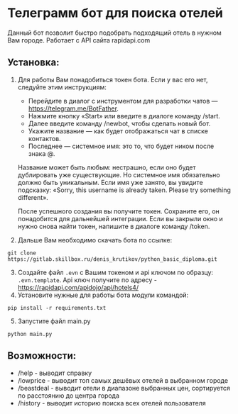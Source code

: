 # Телеграмм бот для поиска отелей
Данный бот позволит быстро подобрать подходящий отель в нужном Вам городе. Работает с API сайта rapidapi.com
## Установка:
1. Для работы Вам понадобиться токен бота. Если у вас его нет, следуйте этим инструкциям:

   - Перейдите в диалог с инструментом для разработки чатов — https://telegram.me/BotFather.
   - Нажмите кнопку «Start» или введите в диалоге команду /start.
   - Далее введите команду /newbot, чтобы сделать новый бот.
   - Укажите название — как будет отображаться чат в списке контактов.
   - Последнее — системное имя: это то, что будет ником после знака @.

    Название может быть любым: нестрашно, если оно будет дублировать уже существующие. Но системное имя обязательно должно быть уникальным. 
Если имя уже занято, вы увидите подсказку: «Sorry, this username is already taken. Please try something different».

    После успешного создания вы получите токен. Сохраните его, он понадобится для дальнейшей интеграции. Если вы закрыли окно и нужно снова найти токен, напишите в диалоге команду /token.


2. Дальше Вам необходимо скачать бота по ссылке:
```commandline
git clone https://gitlab.skillbox.ru/denis_krutikov/python_basic_diploma.git
```
3. Создайте файл `.evn` с Вашим токеном и api ключом по образцу: `.evn.template`. Api ключ получите по адресу - https://rapidapi.com/apidojo/api/hotels4/
4. Установите нужные для работы бота модули командой:
```commandline
pip install -r requirements.txt
```
5. Запустите файл main.py
```commandline
python main.py
```
## Возможности:
- /help - выводит справку
- /lowprice - выводит топ самых дешёвых отелей в выбранном городе
- /beastdeal - выводит отели в диапазоне выбранных цен, сортируется по расстоянию до центра города
- /history - выводит историю поиска всех отелей пользователя